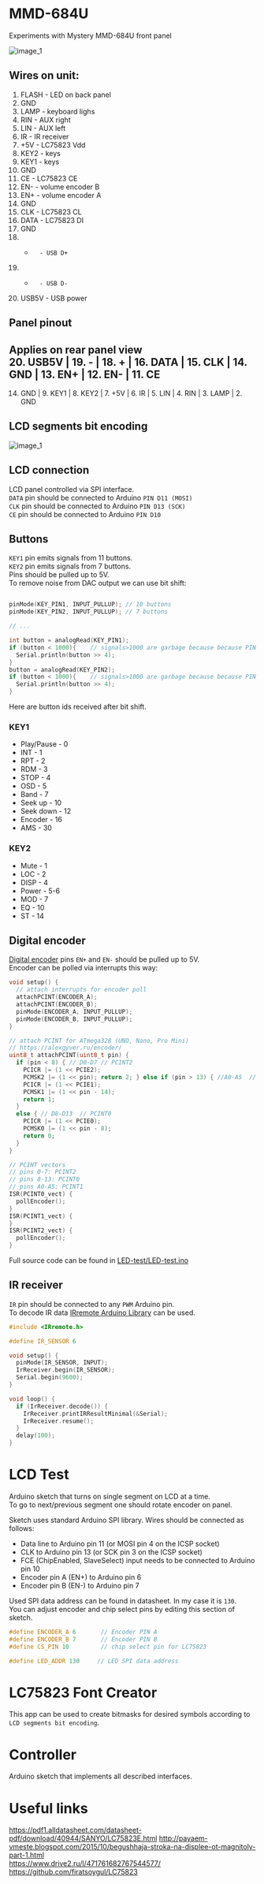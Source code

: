 # MMD-684U
Experiments with Mystery MMD-684U front panel  
  
![image_1](https://raw.githubusercontent.com/lxxxxl/mmd-684u/master/images/mmd-684u.jpg?raw=true)  


## Wires on unit:
1. FLASH	- LED on back panel
2. GND
3. LAMP		- keyboard lighs
4. RIN		- AUX right
5. LIN		- AUX left
6. IR		- IR receiver
7. +5V 		- LC75823 Vdd
8. KEY2		- keys
9. KEY1		- keys
10. GND
11. CE		- LC75823 CE
12. EN-		- volume encoder B
13. EN+		- volume encoder A
14. GND
15. CLK		- LC75823 CL
16. DATA	- LC75823 DI
17. GND
18. +		- USB D+
19. -		- USB D-
20. USB5V	- USB power


## Panel pinout
Applies on rear panel view  
20. USB5V | 19. -   | 18. +   | 16. DATA | 15. CLK | 14. GND | 13. EN+ | 12. EN- | 11. CE   
------------------------------------------------------------------------------------------  
14. GND   | 9. KEY1 | 8. KEY2 | 7. +5V   | 6. IR   | 5. LIN  | 4. RIN  | 3. LAMP | 2. GND   


## LCD segments bit encoding
![image_1](https://raw.githubusercontent.com/lxxxxl/mmd-684u/master/images/led-segments.png?raw=true)  

## LCD connection
LCD panel controlled via SPI interface.  
`DATA` pin should be connected to Arduino `PIN D11 (MOSI)`  
`CLK` pin should be connected to Arduino `PIN D13 (SCK)`  
`CE` pin should be connected to Arduino `PIN D10` 

## Buttons
`KEY1` pin emits signals from 11 buttons.  
`KEY2` pin emits signals from 7 buttons.  
Pins should be pulled up to 5V.  
To remove noise from DAC output we can use bit shift:

```C++

pinMode(KEY_PIN1, INPUT_PULLUP); // 10 buttons
pinMode(KEY_PIN2, INPUT_PULLUP); // 7 buttons

// ...

int button = analogRead(KEY_PIN1);
if (button < 1000){    // signals>1000 are garbage because because PIN pulled to 5V
  Serial.println(button >> 4);
}
button = analogRead(KEY_PIN2);
if (button < 1000){    // signals>1000 are garbage because because PIN pulled to 5V
  Serial.println(button >> 4);
}
```
Here are button ids received after bit shift.  

### KEY1
* Play/Pause - 0
* INT - 1
* RPT - 2
* RDM - 3
* STOP - 4
* OSD - 5
* Band - 7
* Seek up - 10
* Seek down - 12
* Encoder - 16
* AMS - 30

### KEY2
* Mute - 1
* LOC - 2
* DISP - 4
* Power - 5-6
* MOD - 7
* EQ - 10
* ST - 14

## Digital encoder
[Digital encoder](https://en.wikipedia.org/wiki/Encoder_(digital)) pins `EN+` and `EN-` should be pulled up to 5V.  
Encoder can be polled via interrupts this way:
```C++
void setup() {
  // attach interrupts for encoder poll
  attachPCINT(ENCODER_A);
  attachPCINT(ENCODER_B);
  pinMode(ENCODER_A, INPUT_PULLUP);
  pinMode(ENCODER_B, INPUT_PULLUP);
}

// attach PCINT for ATmega328 (UNO, Nano, Pro Mini)
// https://alexgyver.ru/encoder/
uint8_t attachPCINT(uint8_t pin) {
  if (pin < 8) { // D0-D7 // PCINT2
    PCICR |= (1 << PCIE2);
    PCMSK2 |= (1 << pin); return 2; } else if (pin > 13) { //A0-A5  // PCINT1
    PCICR |= (1 << PCIE1);
    PCMSK1 |= (1 << pin - 14);
    return 1;
  }
  else { // D8-D13  // PCINT0
    PCICR |= (1 << PCIE0);
    PCMSK0 |= (1 << pin - 8);
    return 0;
  }
}

// PCINT vectors
// pins 0-7: PCINT2
// pins 8-13: PCINT0
// pins A0-A5: PCINT1
ISR(PCINT0_vect) {
  pollEncoder();
}
ISR(PCINT1_vect) {
}
ISR(PCINT2_vect) {
  pollEncoder();
}
```
Full source code can be found in [LED-test/LED-test.ino](LED-test/LED-test.ino)

## IR receiver
`IR` pin should be connected to any `PWM` Arduino pin.  
To decode IR data [IRremote Arduino Library](https://github.com/Arduino-IRremote/Arduino-IRremote/) can be used.

```C++
#include <IRremote.h>

#define IR_SENSOR 6

void setup() {
  pinMode(IR_SENSOR, INPUT);  
  IrReceiver.begin(IR_SENSOR);
  Serial.begin(9600);
}

void loop() {
  if (IrReceiver.decode()) {
    IrReceiver.printIRResultMinimal(&Serial);
    IrReceiver.resume();
  }
  delay(100);
}
```

# LCD Test
Arduino sketch that turns on single segment on LCD at a time.  
To go to next/previous segment one should rotate encoder on panel.  

Sketch uses standard Arduino SPI library. Wires should be connected as follows:
* Data line to Arduino pin 11 (or MOSI pin 4 on the ICSP socket)
* CLK to Arduino pin 13 (or SCK pin 3 on the ICSP socket)
* FCE (ChipEnabled, SlaveSelect) input needs to be connected to Arduino pin 10
* Encoder pin A (EN+) to Arduino pin 6
* Encoder pin B (EN-) to Arduino pin 7

Used SPI data address can be found in datasheet. In my case it is `130`.  
You can adjust encoder and chip select pins by editing this section of sketch.  
```C++
#define ENCODER_A 6       // Encoder PIN A
#define ENCODER_B 7       // Encoder PIN B
#define CS_PIN 10         // chip select pin for LC75823

#define LED_ADDR 130     // LED SPI data address
```

# LC75823 Font Creator
This app can be used to create bitmasks for desired symbols according to `LCD segments bit encoding`.  

# Controller
Arduino sketch that implements all described interfaces.

# Useful links
https://pdf1.alldatasheet.com/datasheet-pdf/download/40944/SANYO/LC75823E.html
http://payaem-vmeste.blogspot.com/2015/10/begushhaja-stroka-na-displee-ot-magnitoly-part-1.html  
https://www.drive2.ru/l/471761682767544577/  
https://github.com/firatsoygul/LC75823  

